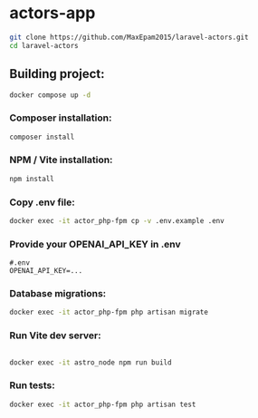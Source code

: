 # actors-app

```bash
git clone https://github.com/MaxEpam2015/laravel-actors.git
cd laravel-actors
```

## Building project:

```bash
docker compose up -d
```

### Composer installation:
```bash
composer install
```

### NPM / Vite installation:
```bash
npm install
```

### Copy .env file:
```bash
docker exec -it actor_php-fpm cp -v .env.example .env
```

### Provide your OPENAI_API_KEY in .env
```
#.env
OPENAI_API_KEY=...
```

### Database migrations:
```bash
docker exec -it actor_php-fpm php artisan migrate
```

### Run Vite dev server:
```bash

docker exec -it astro_node npm run build
```

### Run tests:
```bash
docker exec -it actor_php-fpm php artisan test

```
